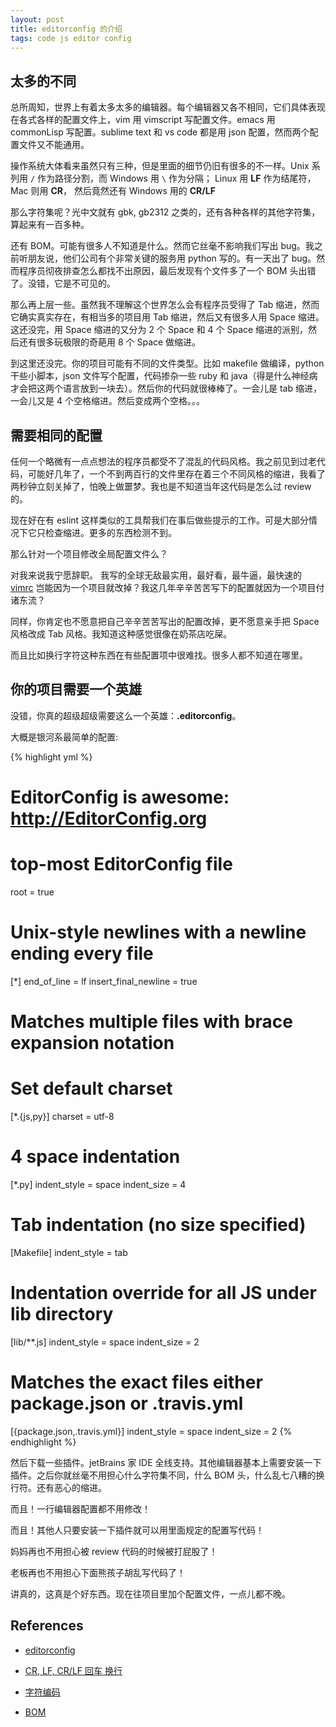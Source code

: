 ```yaml
---
layout: post
title: editorconfig 的介绍
tags: code js editor config
---
```


## 太多的不同

总所周知，世界上有着太多太多的编辑器。每个编辑器又各不相同，它们具体表现在各式各样的配置文件上，vim 用 vimscript 写配置文件。emacs 用 commonLisp 写配置。sublime text 和 vs code 都是用 json 配置，然而两个配置文件又不能通用。

操作系统大体看来虽然只有三种，但是里面的细节仍旧有很多的不一样。Unix 系列用 `/` 作为路径分割，而 Windows 用 `\` 作为分隔； Linux 用 **LF** 作为结尾符，Mac 则用 **CR**， 然后竟然还有 Windows 用的 **CR/LF**

那么字符集呢？光中文就有 gbk, gb2312 之类的，还有各种各样的其他字符集，算起来有一百多种。

还有 BOM。可能有很多人不知道是什么。然而它丝毫不影响我们写出 bug。我之前听朋友说，他们公司有个非常关键的服务用 python 写的。有一天出了 bug。然而程序员彻夜排查怎么都找不出原因，最后发现有个文件多了一个 BOM 头出错了。没错，它是不可见的。

那么再上层一些。虽然我不理解这个世界怎么会有程序员受得了 Tab 缩进，然而它确实真实存在，有相当多的项目用 Tab 缩进，然后又有很多人用 Space 缩进。这还没完，用 Space 缩进的又分为 2 个 Space 和 4 个 Space 缩进的派别，然后还有很多玩极限的奇葩用 8 个 Space 做缩进。

到这里还没完。你的项目可能有不同的文件类型。比如 makefile 做编译，python 干些小脚本，json 文件写个配置，代码掺杂一些 ruby 和 java（得是什么神经病才会把这两个语言放到一块去）。然后你的代码就很棒棒了。一会儿是 tab 缩进，一会儿又是 4 个空格缩进。然后变成两个空格。。。

## 需要相同的配置

任何一个略微有一点点想法的程序员都受不了混乱的代码风格。我之前见到过老代码，可能好几年了，一个不到两百行的文件里存在着三个不同风格的缩进，我看了两秒钟立刻关掉了，怕晚上做噩梦。我也是不知道当年这代码是怎么过 review 的。

现在好在有 eslint 这样类似的工具帮我们在事后做些提示的工作。可是大部分情况下它只检查缩进。更多的东西检测不到。

那么针对一个项目修改全局配置文件么？

对我来说我宁愿辞职。 我写的全球无敌最实用，最好看，最牛逼，最快速的 [vimrc](https://github.com/AnnatarHe/vim-config) 岂能因为一个项目就改掉？我这几年辛辛苦苦写下的配置就因为一个项目付诸东流？

同样，你肯定也不愿意把自己辛辛苦苦写出的配置改掉，更不愿意亲手把 Space 风格改成 Tab 风格。我知道这种感觉很像在奶茶店吃屎。

而且比如换行字符这种东西在有些配置项中很难找。很多人都不知道在哪里。

## 你的项目需要一个英雄

没错，你真的超级超级需要这么一个英雄：**.editorconfig**。

大概是银河系最简单的配置:

{% highlight yml %}
# EditorConfig is awesome: http://EditorConfig.org

# top-most EditorConfig file
root = true

# Unix-style newlines with a newline ending every file
[*]
end_of_line = lf
insert_final_newline = true

# Matches multiple files with brace expansion notation
# Set default charset
[*.{js,py}]
charset = utf-8

# 4 space indentation
[*.py]
indent_style = space
indent_size = 4

# Tab indentation (no size specified)
[Makefile]
indent_style = tab

# Indentation override for all JS under lib directory
[lib/**.js]
indent_style = space
indent_size = 2

# Matches the exact files either package.json or .travis.yml
[{package.json,.travis.yml}]
indent_style = space
indent_size = 2
{% endhighlight %}

然后下载一些插件。jetBrains 家 IDE 全线支持。其他编辑器基本上需要安装一下插件。之后你就丝毫不用担心什么字符集不同，什么 BOM 头，什么乱七八糟的换行符。还有恶心的缩进。

而且！一行编辑器配置都不用修改！

而且！其他人只要安装一下插件就可以用里面规定的配置写代码！

妈妈再也不用担心被 review 代码的时候被打屁股了！

老板再也不用担心下面熊孩子胡乱写代码了！

讲真的，这真是个好东西。现在往项目里加个配置文件，一点儿都不晚。

## References

* [editorconfig](http://editorconfig.org/)

* [CR, LF, CR/LF 回车 换行](http://www.cslog.cn/Content/cr-lf-crlf-new-line-enter/)

* [字符编码](https://zh.wikipedia.org/wiki/%E5%AD%97%E7%AC%A6%E7%BC%96%E7%A0%81)

* [BOM](https://baike.baidu.com/item/BOM/2790401)

